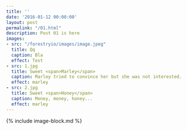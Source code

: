 ```yaml
---
title: ''
date: '2016-01-12 00:00:00'
layout: post
permalink: "/01.html"
description: Post 01 is here
images:
- src: "/forestryio/images/image.jpeg"
  title: Qq
  caption: Bla
  effect: Test
- src: 1.jpg
  title: Sweet <span>Marley</span>
  caption: Marley tried to convince her but she was not interested.
  effect: marley
- src: 2.jpg
  title: Sweet <span>Honey</span>
  caption: Money, money, honey...
  effect: marley
---
```


{% include image-block.md %}
